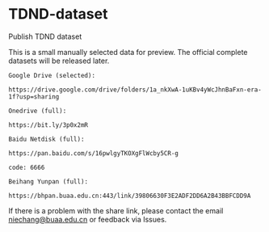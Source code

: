 # TDND-dataset
Publish TDND dataset

This is a small manually selected data for preview. The official complete datasets will be released later.


```
Google Drive (selected):

https://drive.google.com/drive/folders/1a_nkXwA-1uKBv4yWcJhnBaFxn-era-1f?usp=sharing
```

```
Onedrive (full):

https://bit.ly/3p0x2mR
```

```
Baidu Netdisk (full):

https://pan.baidu.com/s/16pwlgyTKOXgFlWcby5CR-g 

code: 6666
```

```
Beihang Yunpan (full):

https://bhpan.buaa.edu.cn:443/link/39806630F3E2ADF2DD6A2B43BBFCDD9A

```


If there is a problem with the share link, please contact the email niechang@buaa.edu.cn or feedback via Issues.
